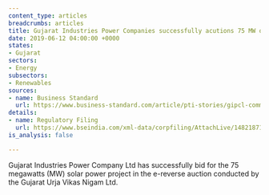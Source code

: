 ```yaml
---
content_type: articles
breadcrumbs: articles
title: Gujarat Industries Power Companies successfully acutions 75 MW of solar projects
date: 2019-06-12 04:00:00 +0000
states:
- Gujarat
sectors:
- Energy
subsectors:
- Renewables
sources:
- name: Business Standard
  url: https://www.business-standard.com/article/pti-stories/gipcl-commissions-75-mw-solar-power-project-in-gujarat-119060700282_1.html
details:
- name: Regulatory Filing
  url: https://www.bseindia.com/xml-data/corpfiling/AttachLive/14821871-dbdd-4e6c-a86f-11e3b80281d9.pdf
is_analysis: false

---
```

Gujarat Industries Power Company Ltd has successfully bid for the 75 megawatts (MW) solar power project in the e-reverse auction conducted by the Gujarat Urja Vikas Nigam Ltd.